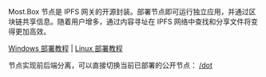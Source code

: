 Most.Box 节点是 IPFS 网关的开源封装。部署节点即可运行独立应用，并通过区块链共享信息。随着用户增多，通过内容寻址在 IPFS 网络中查找和分享文件将变得更加高效。

[Windows 部署教程](/build/?system=windows) | [Linux 部署教程](/build/?system=linux)

节点实现前后端分离，可以直接切换当前已部署的公开节点： [/dot](/dot)
